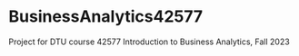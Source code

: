 # BusinessAnalytics42577
Project for DTU course 42577 Introduction to Business Analytics, Fall 2023
